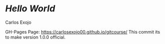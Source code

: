 # _Hello World_

Carlos Exojo

GH-Pages Page: https://carlosexojo00.github.io/gitcourse/
This commit its to make version 1.0.0 official.